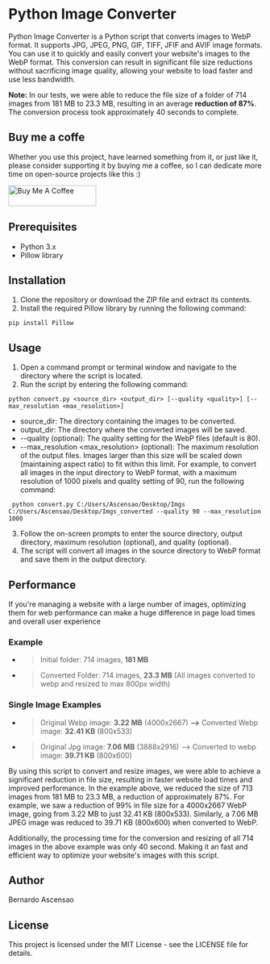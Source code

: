 # Python Image Converter

Python Image Converter is a Python script that converts images to WebP format. It supports JPG, JPEG, PNG, GIF, TIFF, JFIF and AVIF image formats. You can use it to quickly and easily convert your website's images to the WebP format. This conversion can result in significant file size reductions without sacrificing image quality, allowing your website to load faster and use less bandwidth.

**Note:** In our tests, we were able to reduce the file size of a folder of 714 images from 181 MB to 23.3 MB, resulting in an average **reduction of 87%**. The conversion process took approximately 40 seconds to complete.

## Buy me a coffe
Whether you use this project, have learned something from it, or just like it, please consider supporting it by buying me a coffee, so I can dedicate more time on open-source projects like this :)

<a href="https://www.buymeacoffee.com/ascensao1" target="_blank"><img src="https://cdn.buymeacoffee.com/buttons/default-yellow.png" alt="Buy Me A Coffee" height="41" width="174"></a>

## Prerequisites

- Python 3.x
- Pillow library

## Installation

1. Clone the repository or download the ZIP file and extract its contents.
2. Install the required Pillow library by running the following command: 
 ```
 pip install Pillow
 ```


## Usage

1. Open a command prompt or terminal window and navigate to the directory where the script is located.
2. Run the script by entering the following command:
```
python convert.py <source_dir> <output_dir> [--quality <quality>] [--max_resolution <max_resolution>]
 ```
* source_dir: The directory containing the images to be converted.
* output_dir: The directory where the converted images will be saved.
* --quality <quality> (optional): The quality setting for the WebP files (default is 80).
* --max_resolution <max_resolution> (optional): The maximum resolution of the output files. Images larger than this size will be scaled down (maintaining aspect ratio) to fit within this limit.
For example, to convert all images in the input directory to WebP format, with a maximum resolution of 1000 pixels and quality setting of 90, run the following command:
```
 python convert.py C:/Users/Ascensao/Desktop/Imgs C:/Users/Ascensao/Desktop/Imgs_converted --quality 90 --max_resolution 1000
```
3. Follow the on-screen prompts to enter the source directory, output directory, maximum resolution (optional), and quality (optional).
4. The script will convert all images in the source directory to WebP format and save them in the output directory.

## Performance
 If you're managing a website with a large number of images, optimizing them for web performance can make a huge difference in page load times and overall user experience
### Example
* > Initial folder: 714 images, **181 MB**
* > Converted Folder: 714 images, **23.3 MB** (All images converted to webp and resized to max 800px width)
### Single Image Examples
* > Original Webp image: **3.22 MB** (4000x2667) **-->** Converted Webp image: **32.41 KB** (800x533)
* > Original Jpg image: **7.06 MB** (3888x2916) --> Converted to webp image: **39.71 KB** (800x600)
  
By using this script to convert and resize images, we were able to achieve a significant reduction in file size, resulting in faster website load times and improved performance. In the example above, we reduced the size of 713 images from 181 MB to 23.3 MB, a reduction of approximately 87%. For example, we saw a reduction of 99% in file size for a 4000x2667 WebP image, going from 3.22 MB to just 32.41 KB (800x533). Similarly, a 7.06 MB JPEG image was reduced to 39.71 KB (800x600) when converted to WebP.
  
Additionally, the processing time for the conversion and resizing of all 714 images in the above example was only 40 second. Making it an fast and efficient way to optimize your website's images with this script.
  
## Author

Bernardo Ascensao

## License

This project is licensed under the MIT License - see the LICENSE file for details.
